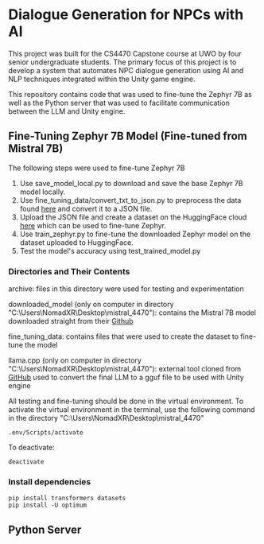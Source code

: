 # Dialogue Generation for NPCs with AI

This project was built for the CS4470 Capstone course at UWO by four senior undergraduate students. The primary focus of this project is to develop a system that automates NPC dialogue generation using AI and NLP techniques integrated within the Unity game engine.

This repository contains code that was used to fine-tune the Zephyr 7B as well as the Python server that was used to facilitate communication between the LLM and Unity engine.

## Fine-Tuning Zephyr 7B Model (Fine-tuned from Mistral 7B) 
The following steps were used to fine-tune Zephyr 7B
1. Use save_model_local.py to download and save the base Zephyr 7B model locally.
2. Use fine_tuning_data/convert_txt_to_json.py to preprocess the data found [here](https://jakub.thebias.nl/GPT2_WOWHead_dataset.txt) and convert it to a JSON file.
3. Upload the JSON file and create a dataset on the HuggingFace cloud [here](https://huggingface.co/datasets/dprashar/npc_dialogue_rpg_quests) which can be used to fine-tune Zephyr.
4. Use train_zephyr.py to fine-tune the downloaded Zephyr model on the dataset uploaded to HuggingFace.
5. Test the model's accuracy using test_trained_model.py

### Directories and Their Contents
archive: files in this directory were used for testing and experimentation

downloaded_model (only on computer in directory "C:\Users\NomadXR\Desktop\mistral_4470"): contains the Mistral 7B model downloaded straight from their [Github](https://github.com/mistralai)

fine_tuning_data: contains files that were used to create the dataset to fine-tune the model

llama.cpp (only on computer in directory "C:\Users\NomadXR\Desktop\mistral_4470"): external tool cloned from [GitHub](https://github.com/ggerganov/llama.cpp/discussions/2948) used to convert the final LLM to a gguf file to be used with Unity engine

All testing and fine-tuning should be done in the virtual environment. To activate the virtual environment in the terminal, use the following command in the directory "C:\Users\NomadXR\Desktop\mistral_4470"
```
.env/Scripts/activate
```
To deactivate:
```
deactivate
```

### Install dependencies
```
pip install transformers datasets
pip install -U optimum
```

## Python Server
